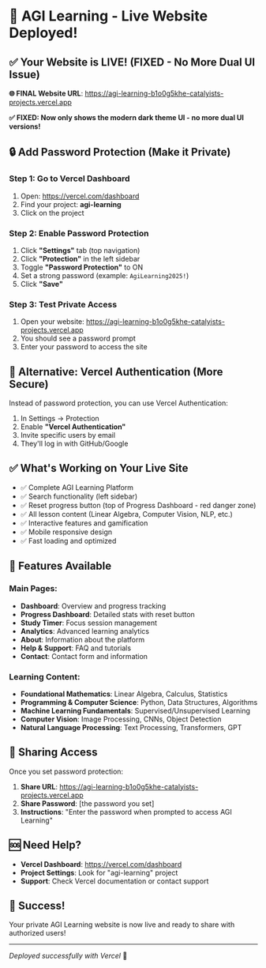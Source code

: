 # 🚀 AGI Learning - Live Website Deployed!

## ✅ Your Website is LIVE! (FIXED - No More Dual UI Issue)

**🌐 FINAL Website URL**: https://agi-learning-b1o0g5khe-catalyists-projects.vercel.app

**✅ FIXED: Now only shows the modern dark theme UI - no more dual UI versions!**

## 🔒 Add Password Protection (Make it Private)

### Step 1: Go to Vercel Dashboard
1. Open: https://vercel.com/dashboard
2. Find your project: **agi-learning**
3. Click on the project

### Step 2: Enable Password Protection
1. Click **"Settings"** tab (top navigation)
2. Click **"Protection"** in the left sidebar
3. Toggle **"Password Protection"** to ON
4. Set a strong password (example: `AgiLearning2025!`)
5. Click **"Save"**

### Step 3: Test Private Access
1. Open your website: https://agi-learning-b1o0g5khe-catalyists-projects.vercel.app
2. You should see a password prompt
3. Enter your password to access the site

## 🎯 Alternative: Vercel Authentication (More Secure)

Instead of password protection, you can use Vercel Authentication:
1. In Settings → Protection
2. Enable **"Vercel Authentication"**
3. Invite specific users by email
4. They'll log in with GitHub/Google

## ✅ What's Working on Your Live Site

- ✅ Complete AGI Learning Platform
- ✅ Search functionality (left sidebar)
- ✅ Reset progress button (top of Progress Dashboard - red danger zone)
- ✅ All lesson content (Linear Algebra, Computer Vision, NLP, etc.)
- ✅ Interactive features and gamification
- ✅ Mobile responsive design
- ✅ Fast loading and optimized

## 📱 Features Available

### Main Pages:
- **Dashboard**: Overview and progress tracking
- **Progress Dashboard**: Detailed stats with reset button
- **Study Timer**: Focus session management
- **Analytics**: Advanced learning analytics
- **About**: Information about the platform
- **Help & Support**: FAQ and tutorials
- **Contact**: Contact form and information

### Learning Content:
- **Foundational Mathematics**: Linear Algebra, Calculus, Statistics
- **Programming & Computer Science**: Python, Data Structures, Algorithms
- **Machine Learning Fundamentals**: Supervised/Unsupervised Learning
- **Computer Vision**: Image Processing, CNNs, Object Detection
- **Natural Language Processing**: Text Processing, Transformers, GPT

## 🔐 Sharing Access

Once you set password protection:
1. **Share URL**: https://agi-learning-b1o0g5khe-catalyists-projects.vercel.app
2. **Share Password**: [the password you set]
3. **Instructions**: "Enter the password when prompted to access AGI Learning"

## 🆘 Need Help?

- **Vercel Dashboard**: https://vercel.com/dashboard
- **Project Settings**: Look for "agi-learning" project
- **Support**: Check Vercel documentation or contact support

## 🎉 Success!

Your private AGI Learning website is now live and ready to share with authorized users!

---
*Deployed successfully with Vercel* 🚀
